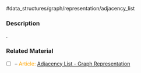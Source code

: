 #data_structures/graph/representation/adjacency_list

### Description

.
### Related Material

- [ ] – <font color="orange"> Article: </font>[Adjacency List - Graph Representation](https://www.programiz.com/dsa/graph-adjacency-list)
